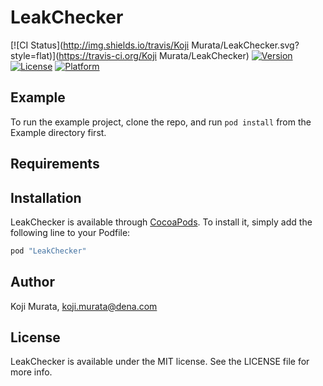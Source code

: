 # LeakChecker

[![CI Status](http://img.shields.io/travis/Koji Murata/LeakChecker.svg?style=flat)](https://travis-ci.org/Koji Murata/LeakChecker)
[![Version](https://img.shields.io/cocoapods/v/LeakChecker.svg?style=flat)](http://cocoapods.org/pods/LeakChecker)
[![License](https://img.shields.io/cocoapods/l/LeakChecker.svg?style=flat)](http://cocoapods.org/pods/LeakChecker)
[![Platform](https://img.shields.io/cocoapods/p/LeakChecker.svg?style=flat)](http://cocoapods.org/pods/LeakChecker)

## Example

To run the example project, clone the repo, and run `pod install` from the Example directory first.

## Requirements

## Installation

LeakChecker is available through [CocoaPods](http://cocoapods.org). To install
it, simply add the following line to your Podfile:

```ruby
pod "LeakChecker"
```

## Author

Koji Murata, koji.murata@dena.com

## License

LeakChecker is available under the MIT license. See the LICENSE file for more info.
